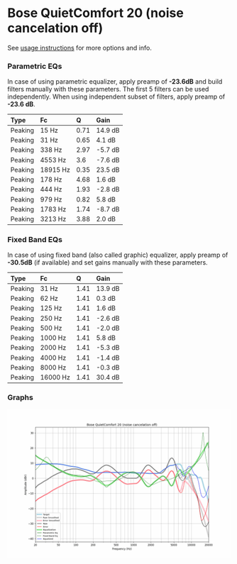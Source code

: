 # Bose QuietComfort 20 (noise cancelation off)
See [usage instructions](https://github.com/jaakkopasanen/AutoEq#usage) for more options and info.

### Parametric EQs
In case of using parametric equalizer, apply preamp of **-23.6dB** and build filters manually
with these parameters. The first 5 filters can be used independently.
When using independent subset of filters, apply preamp of **-23.6 dB**.

| Type    | Fc       |    Q | Gain    |
|:--------|:---------|:-----|:--------|
| Peaking | 15 Hz    | 0.71 | 14.9 dB |
| Peaking | 31 Hz    | 0.65 | 4.1 dB  |
| Peaking | 338 Hz   | 2.97 | -5.7 dB |
| Peaking | 4553 Hz  | 3.6  | -7.6 dB |
| Peaking | 18915 Hz | 0.35 | 23.5 dB |
| Peaking | 178 Hz   | 4.68 | 1.6 dB  |
| Peaking | 444 Hz   | 1.93 | -2.8 dB |
| Peaking | 979 Hz   | 0.82 | 5.8 dB  |
| Peaking | 1783 Hz  | 1.74 | -8.7 dB |
| Peaking | 3213 Hz  | 3.88 | 2.0 dB  |

### Fixed Band EQs
In case of using fixed band (also called graphic) equalizer, apply preamp of **-30.5dB**
(if available) and set gains manually with these parameters.

| Type    | Fc       |    Q | Gain    |
|:--------|:---------|:-----|:--------|
| Peaking | 31 Hz    | 1.41 | 13.9 dB |
| Peaking | 62 Hz    | 1.41 | 0.3 dB  |
| Peaking | 125 Hz   | 1.41 | 1.6 dB  |
| Peaking | 250 Hz   | 1.41 | -2.6 dB |
| Peaking | 500 Hz   | 1.41 | -2.0 dB |
| Peaking | 1000 Hz  | 1.41 | 5.8 dB  |
| Peaking | 2000 Hz  | 1.41 | -5.3 dB |
| Peaking | 4000 Hz  | 1.41 | -1.4 dB |
| Peaking | 8000 Hz  | 1.41 | -0.3 dB |
| Peaking | 16000 Hz | 1.41 | 30.4 dB |

### Graphs
![](./Bose%20QuietComfort%2020%20(noise%20cancelation%20off).png)